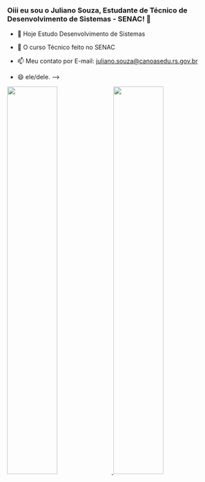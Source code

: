 ### Oiii eu sou o Juliano Souza, Estudante de Técnico de Desenvolvimento de Sistemas - SENAC! 👋

- 🔭 Hoje Estudo Desenvolvimento de Sistemas
- 🌱 O curso Técnico feito no SENAC
- 📫 Meu contato por E-mail: juliano.souza@canoasedu.rs.gov.br
- 😄 ele/dele.
-->

  <div align="center">
  <a href="https://github.com/JulianoSantosSouza">
 <img width="48%" src="https://github-readme-stats.vercel.app/api?username=JulianoSantosSouza&show_icons=true&theme=radical&include_all_commits=true&count_private=true"/>
  <img width="48%" src="https://github-readme-stats.vercel.app/api/top-langs/?username=JulianoSantosSouza&layout=compact&langs_count=7&theme=radical"/>
</div>




  

